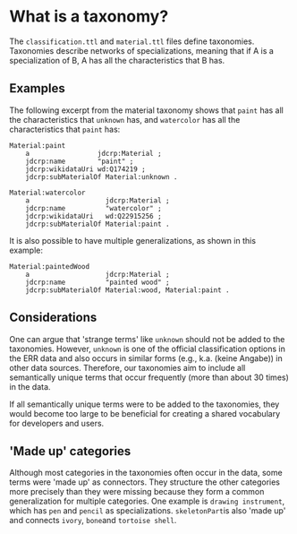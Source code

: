 # What is a taxonomy?

The `classification.ttl` and `material.ttl` files define taxonomies. Taxonomies describe networks of specializations, meaning that if A is a specialization of B, A has all the characteristics that B has.

## Examples
The following excerpt from the material taxonomy shows that `paint` has all the characteristics that `unknown` has, and `watercolor` has all the characteristics that `paint` has:

```turtle
Material:paint
    a                 jdcrp:Material ;
    jdcrp:name        "paint" ;
    jdcrp:wikidataUri wd:Q174219 ;
    jdcrp:subMaterialOf Material:unknown .

Material:watercolor
    a                   jdcrp:Material ;
    jdcrp:name          "watercolor" ;
    jdcrp:wikidataUri   wd:Q22915256 ;
    jdcrp:subMaterialOf Material:paint .
```

It is also possible to have multiple generalizations, as shown in this example:

```turtle
Material:paintedWood
    a                   jdcrp:Material ;
    jdcrp:name          "painted wood" ;
    jdcrp:subMaterialOf Material:wood, Material:paint .
```

## Considerations
One can argue that 'strange terms' like `unknown` should not be added to the taxonomies. However, `unknown` is one of the official classification options in the ERR data and also occurs in similar forms (e.g., k.a. (keine Angabe)) in other data sources. Therefore, our taxonomies aim to include all semantically unique terms that occur frequently (more than about 30 times) in the data.

If all semantically unique terms were to be added to the taxonomies, they would become too large to be beneficial for creating a shared vocabulary for developers and users.

## 'Made up' categories
Although most categories in the taxonomies often occur in the data, some terms were 'made up' as connectors. They structure the other categories more precisely than they were missing because they form a common generalization for multiple categories. One example is `drawing instrument`, which has `pen` and `pencil` as specializations. `skeletonPart`is also 'made up' and connects `ivory`, `bone`and `tortoise shell`.
